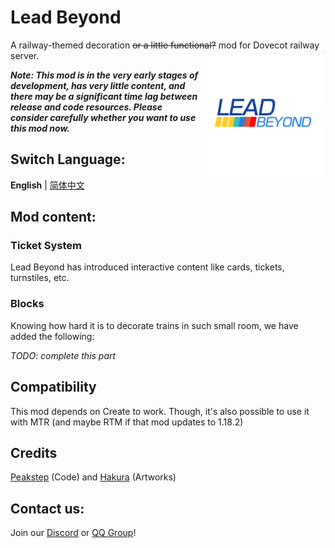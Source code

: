 # Lead Beyond

A railway-themed decoration ~~or a little functional?~~ mod for Dovecot railway server.
<img src="src/main/resources/icon.png" width = "200" height = "200" alt="Logo" align=right />

***Note: This mod is in the very early stages of development, has very little content, and there may be a significant time lag between release and code resources. Please consider carefully whether you want to use this mod now.***

## Switch Language:
**English** | [简体中文](README.md)

## Mod content:

### Ticket System
Lead Beyond has introduced interactive content like cards, tickets, turnstiles, etc.

### Blocks
Knowing how hard it is to decorate trains in such small room, we have added the following:

*TODO: complete this part*

## Compatibility
This mod depends on Create to work. Though, it's also possible to use it with MTR (and maybe RTM if that mod updates to 1.18.2)

## Credits
[Peakstep](https://github.com/pkstDev) (Code) and [Hakura](https://github.com/radekemia) (Artworks)

## Contact us:
Join our [Discord](https://discord.gg/hvSZmxMVYU) or [QQ Group](https://jq.qq.com/?_wv=1027&k=QCpaGWUY)!
